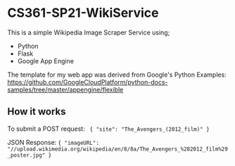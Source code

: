 # CS361-SP21-WikiService

This is a simple Wikipedia Image Scraper Service using;

-   Python
-   Flask
-   Google App Engine

The template for my web app was derived from Google's Python Examples:
https://github.com/GoogleCloudPlatform/python-docs-samples/tree/master/appengine/flexible

## How it works

To submit a POST request:
` { "site": "The_Avengers_(2012_film)" }`

JSON Response:
`{ "imageURL": "//upload.wikimedia.org/wikipedia/en/8/8a/The_Avengers_%282012_film%29_poster.jpg" }`
